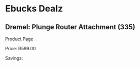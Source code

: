 
# Ebucks Dealz
## Dremel: Plunge Router Attachment (335)
[Product Page](https://www.ebucks.com/web/shop/productSelected.do?prodId=339411498&catId=370101825)

Price: R599.00

Savings: 


	